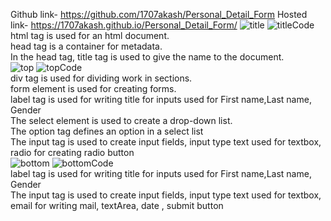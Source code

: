 Github link- https://github.com/1707akash/Personal_Detail_Form
Hosted link- https://1707akash.github.io/Personal_Detail_Form/
![title](https://github.com/1707akash/Personal_Detail_Form/assets/117883959/7a0a7d89-aae3-4310-8e8b-0bfc32349934)
![titleCode](https://github.com/1707akash/Personal_Detail_Form/assets/117883959/b41d7ba9-5745-4d15-ad41-a953a81bf96e) <br>
html tag is used for an html document. <br>
head tag is a container for metadata.<br>
In the head tag, title tag is used to give the name to the document.<br>
![top](https://github.com/1707akash/Personal_Detail_Form/assets/117883959/32f18ca5-2d6a-4ef0-bac1-5a0012dfab31)
![topCode](https://github.com/1707akash/Personal_Detail_Form/assets/117883959/c21a0fe8-fe02-4e03-a148-de1d00b81f72) <br>
div tag is used for dividing work in sections. <br>
form element is used for creating forms. <br>
label tag is used for writing title for inputs used for First name,Last name, Gender <br>
The select element is used to create a drop-down list. <br>
The option tag defines an option in a select list <br>
The input tag is used to create input fields, input type text used for textbox, radio for creating radio button <br>
![bottom](https://github.com/1707akash/Personal_Detail_Form/assets/117883959/91aee54a-df22-4269-b257-7386e55aad42)
![bottomCode](https://github.com/1707akash/Personal_Detail_Form/assets/117883959/29a1b918-6463-4ee7-9b3c-6b2ce996d781) <br>
label tag is used for writing title for inputs used for First name,Last name, Gender <br>
The input tag is used to create input fields, input type text used for textbox, email for writing mail, textArea, date , submit button <br>
